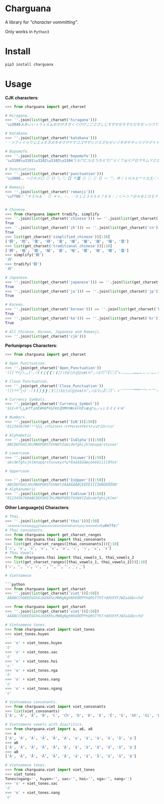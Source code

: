 Charguana
====

A library for *"character vommitting"*.

Only works in `Python3`


Install
====

```bash
pip3 install charguana
```


Usage
====

**CJK characters**:

```python
>>> from charguana import get_charset

# Hiragana.
>>> ''.join(list(get_charset('hiragana')))
'\u3040ぁあぃいぅうぇえぉおかがきぎくぐけげこごさざしじすずせぜそぞただちぢっつづてでとどなにぬねのはばぱひびぴふぶぷへべぺほぼぽまみむめもゃやゅゆょよらりるれろゎわゐゑをんゔゕゖ\u3097\u3098゙゚゛゜ゝゞゟ'

# Katakana.
>>> ''.join(list(get_charset('katakana')))
'゠ァアィイゥウェエォオカガキギクグケゲコゴサザシジスズセゼソゾタダチヂッツヅテデトドナニヌネノハバパヒビピフブプヘベペホボポマミムメモャヤュユョヨラリルレロヮワヰヱヲンヴヵヶヷヸヹヺ・ーヽヾヿ'

# Bopomofo.
>>> ''.join(list(get_charset('bopomofo')))
'\u3100\u3101\u3102\u3103\u3104ㄅㄆㄇㄈㄉㄊㄋㄌㄍㄎㄏㄐㄑㄒㄓㄔㄕㄖㄗㄘㄙㄚㄛㄜㄝㄞㄟㄠㄡㄢㄣㄤㄥㄦㄧㄨㄩㄪㄫㄬㄭ\u312e\u312f'

# Punctuations
>>> ''.join(list(get_charset('punctuation')))
'\u3000、。〃〄々〆〇〈〉《》「」『』【】〒〓〔〕〖〗〘〙〚〛〜〝〞〟〠〡〢〣〤〥〦〧〨〩〪〭〮〯〫〬〰〱〲〳〴〵〶〷〸〹〺〻〼〽〾〿'

# Romanji
>>> ''.join(list(get_charset('romanji')))
'\uff00！＂＃＄％＆＇（）＊＋，－．／０１２３４５６７８９：；＜＝＞？＠ＡＢＣＤＥＦＧＨＩＪＫＬＭＮＯＰＱＲＳＴＵＶＷＸＹＺ［＼］＾＿｀ａｂｃｄｅｆｇｈｉｊｋｌｍｎｏｐｑｒｓｔｕｖｗｘｙｚ｛｜｝～｟｠｡｢｣､･ｦｧｨｩｪｫｬｭｮｯｰｱｲｳｴｵｶｷｸｹｺｻｼｽｾｿﾀﾁﾂﾃﾄﾅﾆﾇﾈﾉﾊﾋﾌﾍﾎﾏﾐﾑﾒﾓﾔﾕﾖﾗﾘﾙﾚﾛﾜﾝﾞﾟﾠﾡﾢﾣﾤﾥﾦﾧﾨﾩﾪﾫﾬﾭﾮﾯﾰﾱﾲﾳﾴﾵﾶﾷﾸﾹﾺﾻﾼﾽﾾ\uffbf\uffc0\uffc1ￂￃￄￅￆￇ\uffc8\uffc9ￊￋￌￍￎￏ\uffd0\uffd1ￒￓￔￕￖￗ\uffd8\uffd9ￚￛￜ\uffdd\uffde\uffdf￠￡￢￣￤￥￦\uffe7￨￩￪￫￬￭￮\uffef'


# Chinese.
>>> from charguana import tradify, simplify
>>> ''.join(list(get_charset('chinese'))) == ''.join(list(get_charset('zh')))
True
>>> ''.join(list(get_charset('zh'))) == ''.join(list(get_charset('cn')))
True
>>> list(get_charset('simplified_chinese'))[:10]
['锕', '皑', '蔼', '碍', '爱', '嗳', '嫒', '瑷', '暧', '霭']
>>> list(get_charset('traditional_chinese'))[:10]
['錒', '皚', '藹', '礙', '愛', '噯', '嬡', '璦', '曖', '靄']
>>> simplify('錒')
'锕'
>>> tradify('锕')
'錒'

# Japanese.
>>> ''.join(list(get_charset('japanese'))) == ''.join(list(get_charset('ja')))
True
>>> ''.join(list(get_charset('ja'))) == ''.join(list(get_charset('jp')))
True

# Korean.
>>> ''.join(list(get_charset('korean'))) == ''.join(list(get_charset('ko'))) == ''.join(list(get_charset('kr')))
True
>>> ''.join(list(get_charset('ko'))) == ''.join(list(get_charset('kr')))
True

# All Chinese, Korean, Japanese and Romanji.
>>> ''.join(list(get_charset('cjk')))
```


**Perluniprops Characters**:


```python
>>> from charguana import get_charset

# Open Punctuation.
>>> ''.join(get_charset('Open_Punctuation'))
'([{༺༼᚛‚„⁅⁽₍〈❨❪❬❮❰❲❴⟅⟦⟨⟪⟬⟮⦃⦅⦇⦉⦋⦍⦏⦑⦓⦕⦗⧘⧚⧼⸢⸤⸦⸨〈《「『【〔〖〘〚〝﴾︗︵︷︹︻︽︿﹁﹃﹇﹙﹛﹝（［｛｟｢'

# Close Punctuation.
>>> ''.join(get_charset('Close_Punctuation'))
')]}༻༽᚜⁆⁾₎〉❩❫❭❯❱❳❵⟆⟧⟩⟫⟭⟯⦄⦆⦈⦊⦌⦎⦐⦒⦔⦖⦘⧙⧛⧽⸣⸥⸧⸩〉》」』】〕〗〙〛〞〟﴿︘︶︸︺︼︾﹀﹂﹄﹈﹚﹜﹞）］｝｠｣'

# Currency Symbols.
>>> ''.join(get_charset('Currency_Symbol'))
'$¢£¤¥֏؋৲৳৻૱௹฿៛₠₡₢₣₤₥₦₧₨₩₪₫€₭₮₯₰₱₲₳₴₵₶₷₸₹₺꠸﷼﹩＄￠￡￥￦'

# Numbers.
>>> ''.join(list(get_charset('IsN'))[:50])
'0123456789²³¹¼½¾٠١٢٣٤٥٦٧٨٩۰۱۲۳۴۵۶۷۸۹߀߁߂߃߄߅߆߇߈߉०१२३'

# Alphabetic
>>> ''.join(list(get_charset('IsAlpha'))[:50])
'ABCDEFGHIJKLMNOPQRSTUVWXYZabcdefghijklmnopqrstuvwx'

# Lowercase.
>>> ''.join(list(get_charset('IsLower'))[:50])
'abcdefghijklmnopqrstuvwxyzªµºßàáâãäåæçèéêëìíîïðñòó'

# Uppercase.

>>> ''.join(list(get_charset('IsUpper'))[:50])
'ABCDEFGHIJKLMNOPQRSTUVWXYZÀÁÂÃÄÅÆÇÈÉÊËÌÍÎÏÐÑÒÓÔÕÖØ'
# Alphanumeric
>>> ''.join(list(get_charset('IsAlnum'))[:50])
'0123456789ABCDEFGHIJKLMNOPQRSTUVWXYZabcdefghijklmn'
```


**Other Language(s) Characters**:



```python
# Thai.
>>> ''.join(list(get_charset('thai')))[:50]
'กขฃคฅฆงจฉชซฌญฎฏฐฑฒณดตถทธนบปผฝพฟภมยรฤลฦวศษสหฬอฮ\u0e7f฿ะั'
# Thai consonants.
>>> from charguana import get_charset_ranges
>>> from charguana.thai import thai_consonants
>>> list(get_charset_ranges([thai_consonants]))[:10]
['ก', 'ข', 'ฃ', 'ค', 'ฅ', 'ฆ', 'ง', 'จ', 'ฉ', 'ช']
# Thai Vowels
>>> from charguana.thai import thai_vowels_1, thai_vowels_2
>>> list(get_charset_ranges([thai_vowels_1, thai_vowels_2]))[:10]
['ะ', 'ั', 'า', 'ำ', 'ิ', 'ี', 'ึ', 'ื', 'ุ', 'ู']

# Vietnamese

```python
>>> from charguana import get_charset
>>> ''.join(list(get_charset('viet'))[:50])
'AĂÂBCChDĐEÊGGhGiHIKKhLMNNgNghNhOÔƠPPhQRSTThTrUƯVXYFJWZaăâbcchd'

>>> from charguana import get_charset
>>> ''.join(list(get_charset('viet'))[:50])
'AĂÂBCChDĐEÊGGhGiHIKKhLMNNgNghNhOÔƠPPhQRSTThTrUƯVXYFJWZaăâbcchd'

# Vietnamese tones.
>>> from charguana.viet import viet_tones
>>> viet_tones.huyen
'̀'
>>> 'o' + viet_tones.huyen
'ò'
>>> 'o' + viet_tones.sac
'ó'
>>> 'o' + viet_tones.hoi
'ỏ'
>>> 'o' + viet_tones.nga
'õ'
>>> 'o' + viet_tones.nang
'ọ'
>>> 'o' + viet_tones.ngang
'o'

# Vietnamese consonants.
>>> from charguana.viet import viet_consonants
>>> list(viet_consonants)
['A', 'Ă', 'Â', 'B', 'C', 'Ch', 'D', 'Đ', 'E', 'Ê', 'G', 'Gh', 'Gi', 'H', 'I', 'K', 'Kh', 'L', 'M', 'N', 'Ng', 'Ngh', 'Nh', 'O', 'Ô', 'Ơ', 'P', 'Ph', 'Q', 'R', 'S', 'T', 'Th', 'Tr', 'U', 'Ư', 'V', 'X', 'Y', 'F', 'J', 'W', 'Z', 'a', 'ă', 'â', 'b', 'c', 'ch', 'd', 'đ', 'e', 'ê', 'g', 'gh', 'gi', 'h', 'i', 'k', 'kh', 'l', 'm', 'n', 'ng', 'ngh', 'nh', 'o', 'ô', 'ơ', 'p', 'ph', 'q', 'r', 's', 't', 'th', 'tr', 'u', 'ư', 'v', 'x', 'y', 'f', 'j', 'w', 'z']

# Vietnamese vowels with diacritics.
>>> from charguana.viet import a, a6, a8
>>> a
['A', 'Á', 'À', 'Ả', 'Ã', 'Ạ', 'a', 'á', 'à', 'ả', 'ã', 'ạ']
>>> a6
['Â', 'Ấ', 'Ầ', 'Ẩ', 'Ẫ', 'Ậ', 'â', 'ấ', 'ầ', 'ẩ', 'ẫ', 'ậ']
>>> a8
['Ă', 'Ắ', 'Ằ', 'Ẳ', 'Ẵ', 'Ặ', 'ă', 'ắ', 'ằ', 'ẳ', 'ẵ', 'ặ']

# Vietnamese tones.
>>> from charguana.viet import viet_tones
>>> viet_tones
Tones(ngang='', huyen='̀', sac='́', hoi='̉', nga='̃', nang='̣')
>>> 'o' + viet_tones.sac
'ó'
>>> 'o' + viet_tones.nang
'ọ'
```
